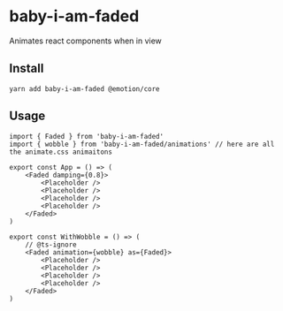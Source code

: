 # baby-i-am-faded

Animates react components when in view

## Install

`yarn add baby-i-am-faded @emotion/core`

## Usage

```tsx
import { Faded } from 'baby-i-am-faded'
import { wobble } from 'baby-i-am-faded/animations' // here are all the animate.css animaitons

export const App = () => (
    <Faded damping={0.8}>
        <Placeholder />
        <Placeholder />
        <Placeholder />
        <Placeholder />
    </Faded>
)

export const WithWobble = () => (
    // @ts-ignore
    <Faded animation={wobble} as={Faded}>
        <Placeholder />
        <Placeholder />
        <Placeholder />
        <Placeholder />
    </Faded>
)

```